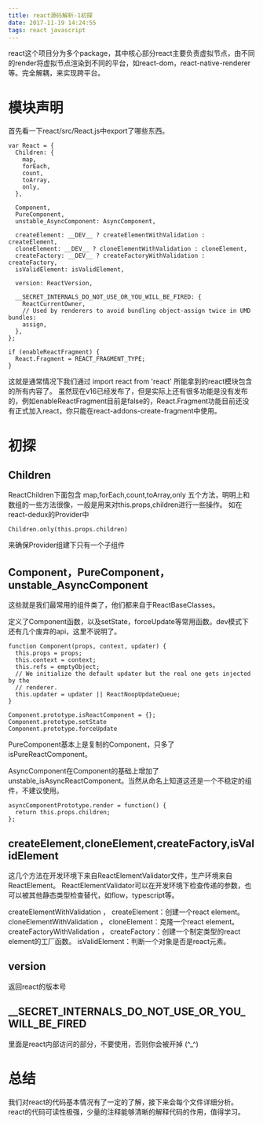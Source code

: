 ```yaml
---
title: react源码解析-1初探
date: 2017-11-19 14:24:55
tags: react javascript
---
```


react这个项目分为多个package，其中核心部分react主要负责虚拟节点，由不同的render将虚拟节点渲染到不同的平台，如react-dom，react-native-renderer等。完全解耦，来实现跨平台。
<!-- more -->

# 模块声明

首先看一下react/src/React.js中export了哪些东西。

    var React = {
      Children: {
        map,
        forEach,
        count,
        toArray,
        only,
      },

      Component,
      PureComponent,
      unstable_AsyncComponent: AsyncComponent,

      createElement: __DEV__ ? createElementWithValidation : createElement,
      cloneElement: __DEV__ ? cloneElementWithValidation : cloneElement,
      createFactory: __DEV__ ? createFactoryWithValidation : createFactory,
      isValidElement: isValidElement,

      version: ReactVersion,

      __SECRET_INTERNALS_DO_NOT_USE_OR_YOU_WILL_BE_FIRED: {
        ReactCurrentOwner,
        // Used by renderers to avoid bundling object-assign twice in UMD bundles:
        assign,
      },
    };

    if (enableReactFragment) {
      React.Fragment = REACT_FRAGMENT_TYPE;
    }

这就是通常情况下我们通过 import react from 'react' 所能拿到的react模块包含的所有内容了。
虽然现在v16已经发布了，但是实际上还有很多功能是没有发布的，例如enableReactFragment目前是false的，React.Fragment功能目前还没有正式加入react，你只能在react-addons-create-fragment中使用。

# 初探

## Children

ReactChildren下面包含 map,forEach,count,toArray,only 五个方法，明明上和数组的一些方法很像，一般是用来对this.props,children进行一些操作。
如在react-dedux的Provider中

    Children.only(this.props.children)

来确保Provider组建下只有一个子组件

## Component，PureComponent，unstable_AsyncComponent

这些就是我们最常用的组件类了，他们都来自于ReactBaseClasses。

定义了Component函数，以及setState，forceUpdate等常用函数。dev模式下还有几个废弃的api，这里不说明了。

    function Component(props, context, updater) {
      this.props = props;
      this.context = context;
      this.refs = emptyObject;
      // We initialize the default updater but the real one gets injected by the
      // renderer.
      this.updater = updater || ReactNoopUpdateQueue;
    }

    Component.prototype.isReactComponent = {};
    Component.prototype.setState
    Component.prototype.forceUpdate 

PureComponent基本上是复制的Component，只多了isPureReactComponent。

AsyncComponent在Component的基础上增加了unstable_isAsyncReactComponent。当然从命名上知道这还是一个不稳定的组件，不建议使用。

    asyncComponentPrototype.render = function() {
      return this.props.children;
    };

## createElement,cloneElement,createFactory,isValidElement

这几个方法在开发环境下来自ReactElementValidator文件，生产环境来自ReactElement。
ReactElementValidator可以在开发环境下检查传递的参数，也可以被其他静态类型检查替代，如flow，typescript等。

createElementWithValidation ， createElement：创建一个react element。
cloneElementWithValidation ， cloneElement：克隆一个react element。
createFactoryWithValidation ， createFactory：创建一个制定类型的react element的工厂函数。
isValidElement：判断一个对象是否是react元素。

## version

返回react的版本号

## __SECRET_INTERNALS_DO_NOT_USE_OR_YOU_WILL_BE_FIRED

里面是react内部访问的部分，不要使用，否则你会被开掉 (^_^)

# 总结

我们对react的代码基本情况有了一定的了解，接下来会每个文件详细分析。
react的代码可读性极强，少量的注释能够清晰的解释代码的作用，值得学习。